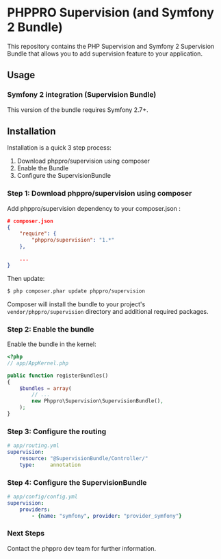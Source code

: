 # PHPPRO Supervision (and Symfony 2 Bundle)

This repository contains the PHP Supervision and Symfony 2 Supervision Bundle that allows you to add supervision feature to your application.

## Usage

### Symfony 2 integration (Supervision Bundle)

This version of the bundle requires Symfony 2.7+.

## Installation

Installation is a quick 3 step process:

1. Download phppro/supervision using composer
2. Enable the Bundle
3. Configure the SupervisionBundle

### Step 1: Download phppro/supervision using composer

Add phppro/supervision dependency to your composer.json :

```json
# composer.json
{
    "require": {
        "phppro/supervision": "1.*"
    },

    ...
}
```

Then update:

``` bash
$ php composer.phar update phppro/supervision
```

Composer will install the bundle to your project's `vendor/phppro/supervision` directory and additional required
packages.

### Step 2: Enable the bundle

Enable the bundle in the kernel:

``` php
<?php
// app/AppKernel.php

public function registerBundles()
{
    $bundles = array(
        // ...
        new Phppro\Supervision\SupervisionBundle(),
    );
}
```

### Step 3: Configure the routing

``` yaml
# app/routing.yml
supervision:
    resource: "@SupervisionBundle/Controller/"
    type:     annotation
```

### Step 4: Configure the SupervisionBundle

``` yaml
# app/config/config.yml
supervision:
    providers:
        - {name: "symfony", provider: "provider_symfony"}
```

### Next Steps

Contact the phppro dev team for further information.
